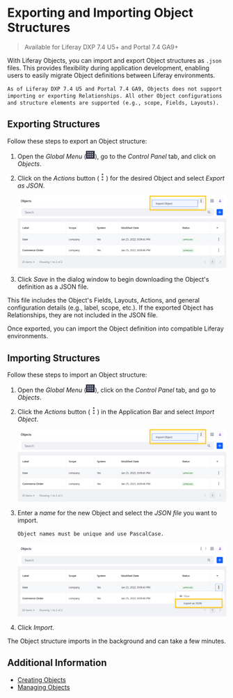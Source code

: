 # Exporting and Importing Object Structures

> Available for Liferay DXP 7.4 U5+ and Portal 7.4 GA9+

With Liferay Objects, you can import and export Object structures as `.json` files. This provides flexibility during application development, enabling users to easily migrate Object definitions between Liferay environments.

```{important}
As of Liferay DXP 7.4 U5 and Portal 7.4 GA9, Objects does not support importing or exporting Relationships. All other Object configurations and structure elements are supported (e.g., scope, Fields, Layouts).
```

## Exporting Structures

Follow these steps to export an Object structure:

1. Open the *Global Menu* (![Global Menu](../../../images/icon-applications-menu.png)), go to the *Control Panel* tab, and click on *Objects*.

1. Click on the *Actions* button (![Action Button](../../../images/icon-actions.png)) for the desired Object and select *Export as JSON*.

   ![Click the Actions button for the desired Object and select Export as JSON.](./exporting-and-importing-object-structures/images/01.png)

1. Click *Save* in the dialog window to begin downloading the Object's definition as a JSON file.

This file includes the Object's Fields, Layouts, Actions, and general configuration details (e.g., label, scope, etc.). If the exported Object has Relationships, they are not included in the JSON file.

Once exported, you can import the Object definition into compatible Liferay environments.

## Importing Structures

Follow these steps to import an Object structure:

1. Open the *Global Menu* (![Global Menu](../../../images/icon-applications-menu.png)), click on the *Control Panel* tab, and go to *Objects*.

1. Click the *Actions* button (![Actions Button](../../../images/icon-actions.png)) in the Application Bar and select *Import Object*.

   ![Click the Actions button in the Application Bar and select Import Object.](./exporting-and-importing-object-structures/images/02.png)

1. Enter a *name* for the new Object and select the *JSON file* you want to import.

   ```{important}
   Object names must be unique and use PascalCase.
   ```

   ![Enter a name and select the desired JSON file.](./exporting-and-importing-object-structures/images/03.png)

1. Click *Import*.

The Object structure imports in the background and can take a few minutes.

## Additional Information

* [Creating Objects](./creating-objects.md)
* [Managing Objects](./managing-objects.md)
